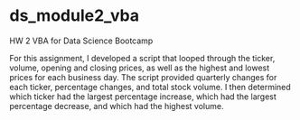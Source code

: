 # ds_module2_vba
HW 2 VBA for Data Science Bootcamp

For this assignment, I developed a script that looped through the ticker, volume, opening and closing prices, as well as the highest and lowest prices for each business day. The script provided quarterly changes for each ticker, percentage changes, and total stock volume. I then determined which ticker had the largest percentage increase, which had the largest percentage decrease, and which had the highest volume.
